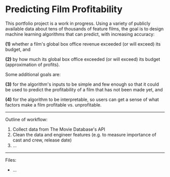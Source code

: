 # **Predicting Film Profitability**

This portfolio project is a work in progress. Using a variety of publicly available data about tens of thousands of feature films, the goal is to design machine learning algorithms that can predict, with increasing accuracy:  

**(1)** whether a film's global box office revenue exceeded (or will exceed) its budget, and  

**(2)** by how much its global box office exceeded (or will exceed) its budget (approximation of profits).  

Some additional goals are:  

**(3)** for the algorithm's inputs to be simple and few enough so that it could be used to predict the profitability of a film that has not been made yet, and  

**(4)** for the algorithm to be interpretable, so users can get a sense of what factors make a film profitable vs. unprofitable.  

---------------  
Outline of workflow:  

1. Collect data from The Movie Database's API  
2. Clean the data and engineer features (e.g. to measure importance of cast and crew, release date)  
3. ...

---------------  
Files:  

- ...